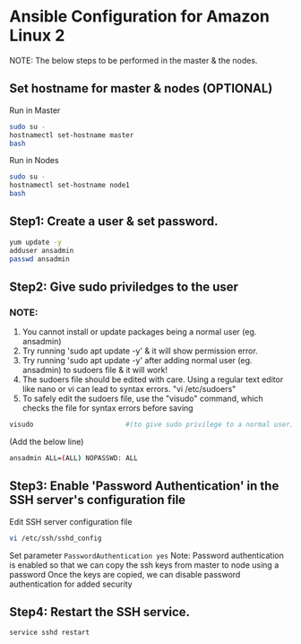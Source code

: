 # Ansible Configuration for Amazon Linux 2
NOTE: The below steps to be performed in the master & the nodes.

## Set hostname for master & nodes (OPTIONAL)
Run in Master
```sh
sudo su -
hostnamectl set-hostname master
bash
```

Run in Nodes
```sh
sudo su -
hostnamectl set-hostname node1
bash
```

## Step1: Create a user & set password.
```sh
yum update -y
adduser ansadmin      
passwd ansadmin
```

## Step2: Give sudo priviledges to the user
### NOTE:
1. You cannot install or update packages being a normal user (eg. ansadmin)
2. Try running 'sudo apt update -y' & it will show permission error.
3. Try running 'sudo apt update -y' after adding normal user (eg. ansadmin) to sudoers file & it will work!
4. The sudoers file should be edited with care. Using a regular text editor like nano or vi can lead to syntax errors. "vi /etc/sudoers"
5. To safely edit the sudoers file, use the "visudo" command, which checks the file for syntax errors before saving

```sh
visudo                       #(to give sudo privilege to a normal user)
```

(Add the below line)
```sh
ansadmin ALL=(ALL) NOPASSWD: ALL
```

## Step3: Enable 'Password Authentication' in the SSH server's configuration file 
Edit SSH server configuration file
```sh
vi /etc/ssh/sshd_config     
```
Set parameter `PasswordAuthentication yes`
Note: Password authentication is enabled so that we can copy the ssh keys from master to node using a password
      Once the keys are copied, we can disable password authentication for added security

## Step4: Restart the SSH service.
```sh
service sshd restart         
```
